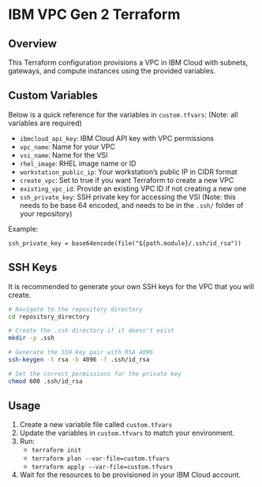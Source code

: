 # IBM VPC Gen 2 Terraform

## Overview
This Terraform configuration provisions a VPC in IBM Cloud with subnets, gateways, and compute instances
using the provided variables.

## Custom Variables
Below is a quick reference for the variables in `custom.tfvars`: (Note: all variables are required)

- `ibmcloud_api_key`: IBM Cloud API key with VPC permissions
- `vpc_name`: Name for your VPC
- `vsi_name`: Name for the VSI
- `rhel_image`: RHEL image name or ID
- `workstation_public_ip`: Your workstation’s public IP in CIDR format
- `create_vpc`: Set to true if you want Terraform to create a new VPC
- `existing_vpc_id`: Provide an existing VPC ID if not creating a new one
- `ssh_private_key`: SSH private key for accessing the VSI (Note: this needs to be base 64 encoded, and needs to be in the `.ssh/` folder of your repository)

Example:
```
ssh_private_key = base64encode(file("${path.module}/.ssh/id_rsa"))
```

## SSH Keys
It is recommended to generate your own SSH keys for the VPC that you will create.

```bash
# Navigate to the repository directory
cd repository_directory

# Create the .ssh directory if it doesn't exist
mkdir -p .ssh

# Generate the SSH key pair with RSA 4096
ssh-keygen -t rsa -b 4096 -f .ssh/id_rsa

# Set the correct permissions for the private key
chmod 600 .ssh/id_rsa
```

## Usage
1. Create a new variable file called `custom.tfvars`
1. Update the variables in `custom.tfvars` to match your environment.
1. Run:
   - `terraform init`
   - `terraform plan --var-file=custom.tfvars`
   - `terraform apply --var-file=custom.tfvars`
1. Wait for the resources to be provisioned in your IBM Cloud account.

